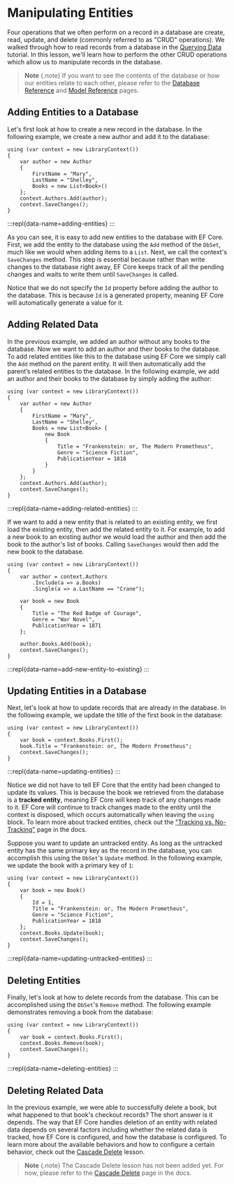 # Manipulating Entities 
 
Four operations that we often perform on a record in a database are create, read, update, and delete (commonly referred to as "CRUD" operations). We walked through how to read records from a database in the [Querying Data](querying.md) tutorial. In this lesson, we'll learn how to perform the other CRUD operations which allow us to manipulate records in the database. 
 
> **Note** {.note} 
> If you want to see the contents of the database or how our entities relate to each other, please refer to the [Database Reference](tutorial-database-reference.md) and [Model Reference](tutorial-model-reference.md) pages.
 
## Adding Entities to a Database 
 
Let's first look at how to create a new record in the database. In the following example, we create a new author and add it to the database: 
  
```{.snippet}
using (var context = new LibraryContext()) 
{ 
    var author = new Author 
    {  
        FirstName = "Mary",  
        LastName = "Shelley", 
        Books = new List<Book>() 
    }; 
    context.Authors.Add(author); 
    context.SaveChanges(); 
} 
``` 
:::repl{data-name=adding-entities} 
::: 
 
As you can see, it is easy to add new entities to the database with EF Core. First, we add the entity to the database using the `Add` method of the `DbSet`, much like we would when adding items to a `List`. Next, we call the context's `SaveChanges` method. This step is essential because rather than write changes to the database right away, EF Core keeps track of all the pending changes and waits to write them until `SaveChanges` is called. 
 
Notice that we do not specify the `Id` property before adding the author to the database. This is because `Id` is a generated property, meaning EF Core will automatically generate a value for it. 
 
## Adding Related Data 
 
In the previous example, we added an author without any books to the database. Now we want to add an author and their books to the database. To add related entities like this to the database using EF Core we simply call the `Add` method on the parent entity. It will then automatically add the parent’s related entities to the database. In the following example, we add an author and their books to the database by simply adding the author: 
 
```{.snippet}
using (var context = new LibraryContext()) 
{ 
    var author = new Author 
    {  
        FirstName = "Mary",  
        LastName = "Shelley", 
        Books = new List<Book> { 
            new Book 
            { 
                Title = "Frankenstein: or, The Modern Prometheus", 
                Genre = "Science Fiction", 
                PublicationYear = 1818 
            } 
        } 
    }; 
    context.Authors.Add(author); 
    context.SaveChanges(); 
} 
``` 
:::repl{data-name=adding-related-entities} 
::: 
 
If we want to add a new entity that is related to an existing entity, we first load the existing entity, then add the related entity to it. For example, to add a new book to an existing author we would load the author and then add the book to the author's list of books. Calling `SaveChanges` would then add the new book to the database. 
 
```{.snippet}
using (var context = new LibraryContext()) 
{ 
    var author = context.Authors
        .Include(a => a.Books) 
        .Single(a => a.LastName == "Crane");
 
    var book = new Book 
    { 
        Title = "The Red Badge of Courage", 
        Genre = "War Novel", 
        PublicationYear = 1871 
    };
 
    author.Books.Add(book); 
    context.SaveChanges(); 
} 
``` 
:::repl{data-name=add-new-entity-to-existing} 
::: 
 
## Updating Entities in a Database 
 
Next, let's look at how to update records that are already in the database. In the following example, we update the title of the first book in the database: 
 
```{.snippet} 
using (var context = new LibraryContext()) 
{ 
    var book = context.Books.First(); 
    book.Title = "Frankenstein: or, The Modern Prometheus"; 
    context.SaveChanges(); 
} 
``` 
:::repl{data-name=updating-entities} 
::: 
 
Notice we did not have to tell EF Core that the entity had been changed to update its values. This is because the book we retrieved from the database is a **tracked entity**, meaning EF Core will keep track of any changes made to it. EF Core will continue to track changes made to the entity until the context is disposed, which occurs automatically when leaving the `using` block. To learn more about tracked entities, check out the ["Tracking vs. No-Tracking"](https://docs.microsoft.com/en-us/ef/core/querying/tracking) page in the docs. 
 
Suppose you want to update an untracked entity. As long as the untracked entity has the same primary key as the record in the database, you can accomplish this using the `DbSet`'s `Update` method. In the following example, we update the book with a primary key of `1`: 
 
```{.snippet} 
using (var context = new LibraryContext()) 
{ 
    var book = new Book() 
    { 
        Id = 1, 
        Title = "Frankenstein: or, The Modern Prometheus", 
        Genre = "Science Fiction", 
        PublicationYear = 1818 
    };
    context.Books.Update(book); 
    context.SaveChanges(); 
} 
``` 
:::repl{data-name=updating-untracked-entities} 
::: 
 
## Deleting Entities 
 
Finally, let's look at how to delete records from the database. This can be accomplished using the `DbSet`'s `Remove` method. The following example demonstrates removing a book from the database:  
 
```{.snippet}  
using (var context = new LibraryContext()) 
{ 
    var book = context.Books.First(); 
    context.Books.Remove(book); 
    context.SaveChanges(); 
} 
``` 
:::repl{data-name=deleting-entities} 
::: 
 
## Deleting Related Data 
 
In the previous example, we were able to successfully delete a book, but what happened to that book's checkout records? The short answer is it depends. The way that EF Core handles deletion of an entity with related data depends on several factors including whether the related data is tracked, how EF Core is configured, and how the database is configured. To learn more about the available behaviors and how to configure a certain behavior, check out the [Cascade Delete]() lesson.  
 
> **Note** {.note} 
> The Cascade Delete lesson has not been added yet. For now, please refer to the [Cascade Delete](https://docs.microsoft.com/en-us/ef/core/saving/cascade-delete) page in the docs.
